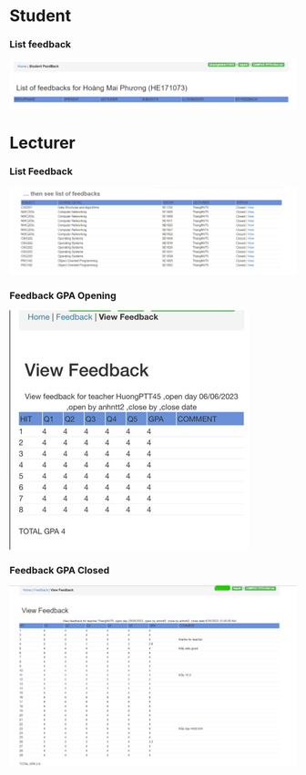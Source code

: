 # Student
### List feedback 
![LIST-B1!](StudentFeedbackList.png)

# Lecturer
### List Feedback
![LIST-B2!](ListFeedbackTeacher.png)

### Feedback GPA Opening
![VIEW-B1!](FeedbackTeacherProcessing.jpg)

### Feedback GPA Closed 
![VIEW-B2!](FeedbackGPATeacher.png)